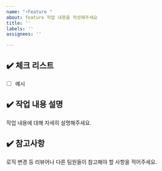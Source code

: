 ```yaml
---
name: "⚡️Feature "
about: feature 작업 내용을 작성해주세요
title: ''
labels: ''
assignees: ''

---
```


## :heavy_check_mark: 체크 리스트
- [ ] 예시

## :heavy_check_mark: 작업 내용 설명
작업 내용에 대해 자세히 설명해주세요.

## :heavy_check_mark: 참고사항
로직 변경 등 리뷰어나 다른 팀원들이 참고해야 할 사항을 적어주세요.
